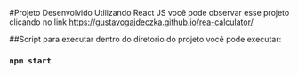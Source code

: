 #Projeto Desenvolvido Utilizando React JS
você pode observar esse projeto clicando no link https://gustavogajdeczka.github.io/rea-calculator/

##Script para executar
dentro do diretorio do projeto você pode executar:

### `npm start`